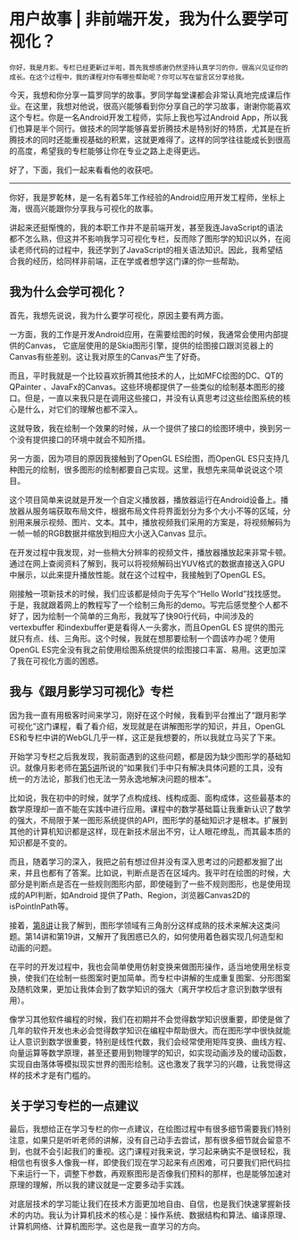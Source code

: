 # 用户故事 | 非前端开发，我为什么要学可视化？

    你好，我是月影。专栏已经更新过半啦，首先我想感谢仍然坚持认真学习的你，很高兴见证你的成长。在这个过程中，我的课程对你有哪些帮助呢？你可以写在留言区分享给我。

今天，我想和你分享一篇罗同学的故事。罗同学每堂课都会非常认真地完成课后作业。在这里，我想对他说，很高兴能够看到你分享自己的学习故事，谢谢你能喜欢这个专栏。你是一名Android开发工程师，实际上我也写过Android App，所以我们也算是半个同行。做技术的同学能够喜爱折腾技术是特别好的特质，尤其是在折腾技术的同时还能重视基础的积累，这就更难得了。这样的同学往往能成长到很高的高度，希望我的专栏能够让你在专业之路上走得更远。

好了，下面，我们一起来看看他的收获吧。

* * *

你好，我是罗乾林，是一名有着5年工作经验的Android应用开发工程师，坐标上海，很高兴能跟你分享我与可视化的故事。

讲起来还挺惭愧的，我的本职工作并不是前端开发，甚至我连JavaScript的语法都不怎么熟，但这并不影响我学习可视化专栏，反而除了图形学的知识以外，在阅读老师代码的过程中，我还学到了JavaScript的相关语法知识。因此，我希望结合我的经历，给同样非前端，正在学或者想学这门课的你一些帮助。

## 我为什么会学可视化？

首先，我想先说说，我为什么要学可视化，原因主要有两方面。

一方面，我的工作是开发Android应用，在需要绘图的时候，我通常会使用内部提供的Canvas， 它底层使用的是Skia图形引擎，提供的绘图接口跟浏览器上的Canvas有些差别。这让我对原生的Canvas产生了好奇。

而且，平时我就是一个比较喜欢折腾其他技术的人，比如MFC绘图的DC、QT的QPainter 、JavaFx的Canvas。这些环境都提供了一些类似的绘制基本图形的接口。但是，一直以来我只是在调用这些接口，并没有认真思考过这些绘图系统的核心是什么，对它们的理解也都不深入。

这就导致，我在绘制一个效果的时候，从一个提供了接口的绘图环境中，换到另一个没有提供接口的环境中就会不知所措。

另一方面，因为项目的原因我接触到了OpenGL ES绘图，而OpenGL ES只支持几种图元的绘制，很多图形的绘制都要自己实现。这里，我想先来简单说说这个项目。

这个项目简单来说就是开发一个自定义播放器，播放器运行在Android设备上。播放器从服务端获取布局文件，根据布局文件将界面划分为多个大小不等的区域，分别用来展示视频、图片、文本。其中，播放视频我们采用的方案是，将视频解码为一帧一帧的RGB数据并缩放到相应大小送入Canvas 显示。

在开发过程中我发现，对一些稍大分辨率的视频文件，播放器播放起来非常卡顿。通过在网上查阅资料了解到，我可以将视频解码出YUV格式的数据直接送入GPU中展示，以此来提升播放性能。就在这个过程中，我接触到了OpenGL ES。

刚接触一项新技术的时候，我们应该都是倾向于先写个“Hello World”找找感觉。于是，我就跟着网上的教程写了一个绘制三角形的demo。写完后感觉整个人都不好了，因为绘制一个简单的三角形，我就写了快90行代码，中间涉及的vertexbuffer 和indexbuffer更是看得人一头雾水，而且OpenGL ES 提供的图元就只有点、线、三角形。这个时候，我就在想那要绘制一个圆该咋办呢？使用OpenGL ES完全没有我之前使用绘图系统提供的绘图接口丰富、易用。这更加深了我在可视化方面的困惑。

## 我与《跟月影学习可视化》专栏

因为我一直有用极客时间来学习，刚好在这个时候，我看到平台推出了“跟月影学可视化”这门课程，看了看介绍，发现就是在讲解图形学的知识，并且，OpenGL ES和专栏中讲的WebGL几乎一样，这正是我想要的，所以我就立马买了下来。

开始学习专栏之后我发现，我前面遇到的这些问题，都是因为缺少图形学的基础知识。就像月影老师在[第5讲](https://time.geekbang.org/column/article/255584)所说的“如果我们手中只有解决具体问题的工具，没有统一的方法论，那我们也无法一劳永逸地解决问题的根本”。

比如说，我在初中的时候，就学了点构成线、线构成面、面构成体，这些最基本的数学原理却一直不能在实践中进行应用。课程中的数学基础篇让我重新认识了数学的强大，不局限于某一图形系统提供的API，图形学的基础知识才是根本。扩展到其他的计算机知识都是这样，现在新技术层出不穷，让人眼花缭乱，而其最本质的知识都是不变的。

而且，随着学习的深入，我把之前有想过但并没有深入思考过的问题都发掘了出来，并且也都有了答案。比如说，判断点是否在区域内。我平时在绘图的时候，大部分是判断点是否在一些规则图形内部，即使碰到了一些不规则图形，也是使用现成的API判断，如Android 提供了Path、Region，浏览器Canvas2D的isPointInPath等。

接着，[第8讲](https://time.geekbang.org/column/article/258101)让我了解到，图形学领域有三角剖分这样成熟的技术来解决这类问题。第14讲和第19讲，又解开了我困惑已久的，如何使用着色器实现几何造型和动画的问题。

在平时的开发过程中，我也会简单使用仿射变换来做图形操作，适当地使用坐标变换，使我们在绘制一些图案时更加简单。而专栏中讲解的生成重复图案、分形图案及随机效果，更加让我体会到了数学知识的强大（离开学校后才意识到数学很有用）。

像学习其他软件编程的时候，我们在初期并不会觉得数学知识很重要，即使是做了几年的软件开发也未必会觉得数学知识在编程中帮助很大。而在图形学中很快就能让人意识到数学很重要，特别是线性代数，我们会经常使用矩阵变换、曲线方程、向量运算等数学原理，甚至还要用到物理学的知识，如实现动画涉及的缓动函数，实现自由落体等模拟现实世界的图形绘制。这也激发了我学习的兴趣，让我觉得这样的技术才是有门槛的。

## 关于学习专栏的一点建议

最后，我想给正在学习专栏的你一点建议，在绘图过程中有很多细节需要我们特别注意，如果只是听听老师的讲解，没有自己动手去尝试，那有很多细节就会留意不到，也就不会引起我们的重视。这门课程对我来说，学习起来确实不是很轻松，我相信也有很多人像我一样，即使我们现在学习起来有点困难，可只要我们把代码拉下来运行一下，调整下参数，再观察图形是否像我们预料的那样，也是能够加速对原理的理解，所以我的建议就是一定要多动手实践。

对底层技术的学习能让我们在技术方面更加地自由、自信，也是我们快速掌握新技术的内功。我认为计算机技术的核心是：操作系统、数据结构和算法、编译原理、计算机网络、计算机图形学。这也是我一直学习的方向。
    